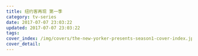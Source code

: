 ```yaml
---
title: 纽约客再现 第一季
category: tv-series
date: 2017-07-07 23:03:22
updated: 2017-07-07 23:03:22
tags:
cover_index: /img/covers/the-new-yorker-presents-season1-cover-index.jpg
cover_detail:
---
```

